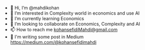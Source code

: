 - 👋 Hi, I’m @mahdikohan
- 👀 I’m interested in Complexity world in economics and use AI
- 🌱 I’m currently learning Economics
- 💞️ I’m looking to collaborate on Economics, Complexity and AI
- 📫 How to reach me kohansefidiMahdi@gmail.com
- 📃 I'm writing some post in Medium https://medium.com/@kohansefidimahdi

<!---
mahdikohan/mahdikohan is a ✨ special ✨ repository because its `README.md` (this file) appears on your GitHub profile.
You can click the Preview link to take a look at your changes.
--->
